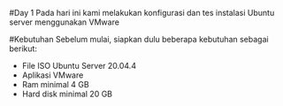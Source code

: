 #Day 1
Pada hari ini kami melakukan konfigurasi dan tes instalasi Ubuntu server menggunakan VMware

#Kebutuhan
Sebelum mulai, siapkan dulu beberapa kebutuhan sebagai berikut:
- File ISO Ubuntu Server 20.04.4
- Aplikasi VMware
- Ram minimal 4 GB
- Hard disk minimal 20 GB